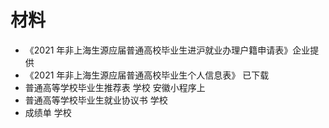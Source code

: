 # 材料

* 《2021 年非上海生源应届普通高校毕业生进沪就业办理户籍申请表》企业提供
* 《2021 年非上海生源应届普通高校毕业生个人信息表》 已下载
* 普通高等学校毕业生推荐表  学校 安徽小程序上
* 普通高等学校毕业生就业协议书 学校
* 成绩单 学校

